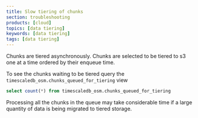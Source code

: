 ```yaml
---
title: Slow tiering of chunks
section: troubleshooting
products: [cloud]
topics: [data tiering]
keywords: [data tiering]
tags: [data tiering]
---
```



<!---
* Use this format for writing troubleshooting sections:
 - Cause: What causes the problem?
 - Consequence: What does the user see when they hit this problem?
 - Fix/Workaround: What can the user do to fix or work around the problem? Provide a "Resolving" Procedure if required.
 - Result: When the user applies the fix, what is the result when the same action is applied?
* Copy this comment at the top of every troubleshooting page
-->

Chunks are tiered asynchronously. Chunks are selected to be tiered to s3 one at a time ordered by their enqueue time.

To see the chunks waiting to be tiered query the `timescaledb_osm.chunks_queued_for_tiering` view

```sql
select count(*) from timescaledb_osm.chunks_queued_for_tiering
```

Processing all the chunks in the queue may take considerable time if a large quantity of data is being migrated to tiered storage.

